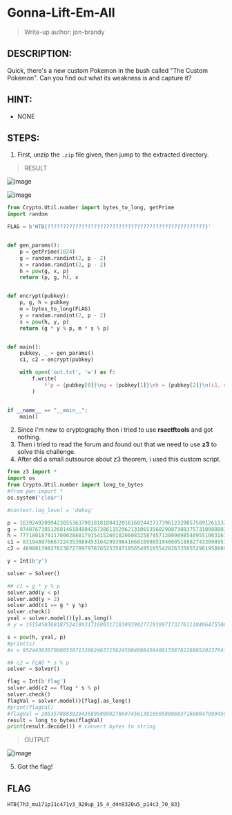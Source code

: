 # Gonna-Lift-Em-All
> Write-up author: jon-brandy
## DESCRIPTION:
Quick, there's a new custom Pokemon in the bush called "The Custom Pokemon". Can you find out what its weakness is and capture it?
## HINT:
- NONE
## STEPS:
1. First, unzip the `.zip` file given, then jump to the extracted directory.

> RESULT

![image](https://user-images.githubusercontent.com/70703371/212736633-f39257de-5f7c-4c33-a3f5-71d0f4b136cb.png)


![image](https://user-images.githubusercontent.com/70703371/212736722-a4cabdca-181c-4a12-8f31-1eecfd850cae.png)


```py
from Crypto.Util.number import bytes_to_long, getPrime
import random

FLAG = b'HTB{???????????????????????????????????????????????????}'


def gen_params():
    p = getPrime(1024)
    g = random.randint(2, p - 2)
    x = random.randint(2, p - 2)
    h = pow(g, x, p)
    return (p, g, h), x


def encrypt(pubkey):
    p, g, h = pubkey
    m = bytes_to_long(FLAG)
    y = random.randint(2, p - 2)
    s = pow(h, y, p)
    return (g * y % p, m * s % p)


def main():
    pubkey, _ = gen_params()
    c1, c2 = encrypt(pubkey)

    with open('out.txt', 'w') as f:
        f.write(
            f'p = {pubkey[0]}\ng = {pubkey[1]}\nh = {pubkey[2]}\n(c1, c2) = ({c1}, {c2})\n'
        )


if __name__ == "__main__":
    main()

```

2. Since i'm new to cryptography then i tried to use **rsactftools** and got nothing.
3. Then i tried to read the forum and found out that we need to use **z3** to solve this challenge.
4. After did a small outsource about z3 theorem, i used this custom script.

```py
from z3 import *
import os
from Crypto.Util.number import long_to_bytes
#from pwn import *
os.system('clear')

#context.log_level = 'debug'

p = 163924920994230253637901818188432016168244271739612329857589126113342762280179217681751572174802922903476854156324228497960403054780444742311082033470378692771947296079573091561798164949003989592245623978327019668789826246878280613414312438425787726549209707561194579292492350868953301012702750092281807657719
g = 97407673851268146184804267386115296213106535602908738837573109808033224187746927894605766365039669844761355888387043653015559933298433068597707383843814893442087063136640943475006105673619942401850890433169719970841218851182254280222787630139143746993351533776324254770080289574521452767936507196421481076841
h = 7771801879117000288817915415260102060832587957130098985489551063161695391373720317596178655146834967333192201720460001561670355858493084613455139466487717364432242890680666229302181326080340061384604634749443972114930849979067572441792867514664636574923631540074373758015873624100768698622048136552173788916
c1 = 83194887666722435308945316429939841668109985194860518882743309895332330525232854733374220834562004665371728589040849388337869965962272329974327341953512030547150987478914221697662859702721549751949905379177524490596978865458493461926865553151329446008396048857775620413257603550197735539508582063967332954541
c2 = 46980139827823872709797876525359718565495105542826335055296195898993549717497706297570900140303523646691120660896057591142474133027314700072754720423416473219145616105901315902667461002549138134613137623172629251106773324834864521095329972962212429468236356687505826351839310216384806147074454773818037349470

y = Int(b'y')

solver = Solver()

## c1 = g * y % p
solver.add(y < p)
solver.add(y > 2)
solver.add(c1 == g * y %p)
solver.check()
yval = solver.model()[y].as_long()
# y = 151545036818752418931716093171030939827729309717327611184964755063685533596024474465903219353892430936128129116061427826165388249908655823309049171719865481058072839169911183783187254412879190149192386989186799988830028288993778261809217410313001568877314905167838867719115514855795015291428405597461040625720

s = pow(h, yval, p)
#print(s)
#s = 95244363070080550713266246371562456046084564061558782268652023764134097105187808511715502141546487304193610470058615149101415153739741876517557429124778198260651131217203882949297747623083040021035931473107457836071017171919815595724870051962097474916689177221114864946468626174013799063814269859213421712272

## c2 = FLAG * s % p
solver = Solver()

flag = Int(b'flag')
solver.add(c2 == flag * s % p)
solver.check()
flagVal = solver.model()[flag].as_long()
#print(flagVal)
#flagVal = 205357888392943589580902786974561391650590968371698047999459858913772423263744616351029459666275327727761663649918391299343583138034557
result = long_to_bytes(flagVal) 
print(result.decode()) # convert bytes to string
```

> OUTPUT

![image](https://user-images.githubusercontent.com/70703371/212739579-d3723ed0-fb10-4618-90b9-2932fa35acef.png)

5. Got the flag!

## FLAG

```
HTB{7h3_mu171p11c471v3_920up_15_4_d4n9320u5_p14c3_70_83}
```



